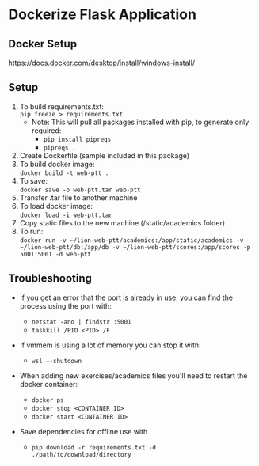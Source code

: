 # Dockerize Flask Application

## Docker Setup
https://docs.docker.com/desktop/install/windows-install/

## Setup
1. To build requirements.txt:   
```pip freeze > requirements.txt```
    - Note: This will pull all packages installed with pip, to generate only required:
      - ```pip install pipreqs```
      - ```pipreqs .```
2. Create Dockerfile (sample included in this package)
3. To build docker image:  
```docker build -t web-ptt .```
4. To save:  
```docker save -o web-ptt.tar web-ptt```
5. Transfer .tar file to another machine
6. To load docker image:  
```docker load -i web-ptt.tar```
7. Copy static files to the new machine (/static/academics folder)
8. To run:  
 ```docker run -v ~/lion-web-ptt/academics:/app/static/academics -v ~/lion-web-ptt/db:/app/db -v ~/lion-web-ptt/scores:/app/scores -p 5001:5001 -d web-ptt```

 ## Troubleshooting
- If you get an error that the port is already in use, you can find the process using the port with:
   - ```netstat -ano | findstr :5001```
   - ```taskkill /PID <PID> /F```

- If vmmem is using a lot of memory you can stop it with:
   - ```wsl --shutdown```

- When adding new exercises/academics files you'll need to restart the docker container:
   - ```docker ps```
   - ```docker stop <CONTAINER ID>```
   - ```docker start <CONTAINER ID>```

- Save dependencies for offline use with 
  - `pip download -r requirements.txt -d ./path/to/download/directory`